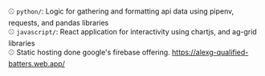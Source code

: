 ⚾ `python/`: Logic for gathering and formatting api data using pipenv, requests, and pandas libraries
<br/>
⚾ `javascript/`: React application for interactivity using chartjs, and ag-grid libraries
<br/>
⚾ Static hosting done google's firebase offering. https://alexg-qualified-batters.web.app/